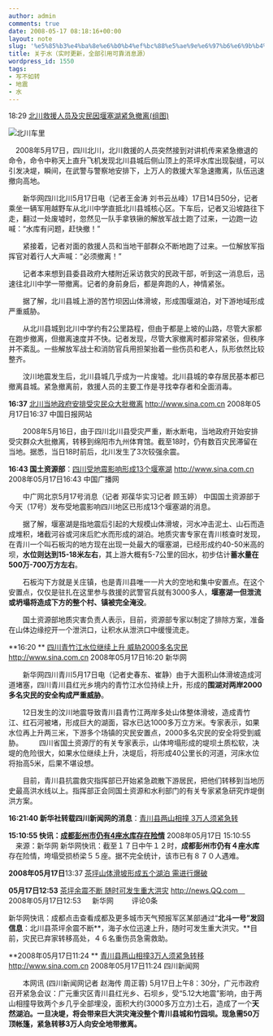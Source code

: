 ```yaml
---
author: admin
comments: true
date: 2008-05-17 08:18:16+00:00
layout: note
slug: '%e5%85%b3%e4%ba%8e%e6%b0%b4%ef%bc%88%e5%ae%9e%e6%97%b6%e6%9b%b4%e6%96%b0%ef%bc%89'
title: 关于水（实时更新，全部引用可靠消息源）
wordpress_id: 1550
tags:
- 写不如转
- 地震
- 水
---
```


18:29 [北川救援人员及灾民因堰塞湖紧急撤离(组图)](http://news.sina.com.cn/c/2008-05-17/182915561446.shtml)

![北川车里](http://i1.sinaimg.cn/dy/c/2008-05-17/U2181P1T1D15561446F21DT20080517192730.jpg)

　2008年5月17日，四川北川，北川救援的人员突然接到对讲机传来紧急撤退的命令，命令中称天上直升飞机发现北川县城后侧山顶上的茶坪水库出现裂缝，可以引发决堤，瞬间，在武警与警察地安排下，上万人的救援大军急速撒离，队伍迅速撤向高地。

　　新华网四川北川5月17日电（记者王金涛 刘书云丛峰）17日14日50分，记者乘坐一辆军用越野车从北川中学直抵北川县城核心区。下车后，记者又沿坡路往下走，翻过一处废墟时，忽然见一队手拿铁锹的解放军战士跑了过来，一边跑一边喊：“水库有问题，赶快撤！”

　　紧接着，记者对面的救援人员和当地干部群众不断地跑了过来。一位解放军指挥官对着行人大声喊：“必须撤离！”

　　记者本来想到县委县政府大楼附近采访救灾的民政干部，听到这一消息后，迅速往北川中学一带撤离。记者的身前身后，都是奔跑的人，神情紧张。

　　据了解，北川县城上游的苦竹坝因山体滑坡，形成围堰湖泊，对下游地域形成严重威胁。

　　从北川县城到北川中学约有2公里路程，但由于都是上坡的山路，尽管大家都在跑步撤离，但撤离速度并不快。记者发现，尽管大家撤离时都非常紧张，但秩序并不紊乱。一些解放军战士和消防官兵用担架抬着一些伤员和老人，队形依然比较整齐。

　　汶川地震发生后，北川县城几乎成为一片废墟。北川县城的幸存居民基本都已撤离县城。紧急撤离前，救援人员的主要工作是寻找幸存者和全面消毒。

**16:37**  [北川当地政府安排受灾民众大批撤离](http://news.sina.com.cn/c/2008-05-17/163715561196.shtml)
http://www.sina.com.cn 2008年05月17日16:37 中国日报网站

　　2008年5月16日，由于四川北川县受灾严重，断水断电，当地政府开始安排受灾群众大批撤离，转移到绵阳市九州体育馆。截至18时，仍有数百灾民滞留在当地。据悉，当日18时前后，北川发生了3次较强余震。

**16:43 国土资源部**：[四川受地震影响形成13个堰塞湖](http://news.sina.com.cn/c/2008-05-17/164315561202.shtml)
http://www.sina.com.cn 2008年05月17日16:43 中国广播网

　　中广网北京5月17号消息（记者 郑葆华实习记者 顾玉婷） 中国国土资源部于今天（17号）发布受地震影响四川地区已形成13个堰塞湖的消息。

　　据了解，堰塞湖是指地震后引起的大规模山体滑坡，河水冲击泥土、山石而造成堆积，堵截河谷或河床后贮水而形成的湖泊。地质灾害专家在青川核查时发现，在青川一个叫石板沟的地方现在出现一处最大的堰塞湖，已经形成约40-50米高的坝，**水位则达到15-18米左右**，其上游大概有5-7公里的回水，初步估计**蓄水量在500万-700万方左右**。

　　石板沟下方就是关庄镇，也是青川县唯一一片大的空地和集中安置点。在这个安置点，仅仅是驻扎在这里参与救援的武警官兵就有3000多人，**堰塞湖一但泄流或坍塌将造成下方的整个村、镇被完全淹没**。

　　国土资源部地质灾害负责人表示，目前，资源部专家以制定了排除方案，准备在山体边缘挖开一个泄洪口，让积水从泄洪口中缓慢流走。

**16:20 ** [四川青竹江水位继续上升 威胁2000多名灾民](http://news.sina.com.cn/c/2008-05-17/162015561139.shtml)
http://www.sina.com.cn 2008年05月17日16:20 新华网

　　新华网四川青川5月17日电（记者史春东、崔静）由于大面积山体滑坡造成河道堵塞，四川青川县红光乡境内的青竹江水位持续上升，形成的**围湖对两岸2000多名灾民的安全构成严重威胁**。

　　12日发生的汶川地震导致青川县青竹江两岸多处山体整体滑坡，造成青竹江、红石河被堵，形成巨大的湖面，容水已达1000多万立方米。专家表示，如果水位再上升两三米，下游多个场镇的灾民安置点，2000多名灾民的安全将受到威胁。
　　四川省国土资源厅的有关专家表示，山体垮塌形成的堤坝土质松软，决堤的危险很大，如果水位继续上升，决堤后，将形成40公里长的河道，河床水位将抬高5米，后果不堪设想。

　　目前，青川县抗震救灾指挥部已开始紧急疏散下游居民，把他们转移到当地历史最高洪水线以上。指挥部正会同国土资源和水利部门的有关专家紧急研究炸堤倒洪方案。

**16:21:40 新华社转载四川新闻网的消息**：[青川县两山相撞 3万人须紧急转](http://news.xinhuanet.com/local/2008-05/17/content_8193265.htm)

**15:10:55  快讯：[成都彭州市仍有4座水库存在险情](http://news.xinhuanet.com/newscenter/2008-05/17/content_8192812.htm)**
2008年05月17日 15:10:55 　来源：新华网
    新华网快讯：截至１７日中午１２时，**成都彭州市仍有４座水库**存在险情，垮塌受损桥梁５５座。据不完全统计，该市已有８７０人遇难。

**2008年05月17日**13:37 [茶坪山体滑坡形成五个湖泊 需进行爆破](http://news.qq.com/a/20080517/002497.htm)

**05月17日12:53** [茶坪余震不断 随时可发生重大洪灾](http://news.qq.com/a/20080517/002409.htm?qq=0&ADUIN=76532821&ADSESSION=1210994964&ADTAG=CLIENT.QQ.1803_SvrPush_Url.0)
http://news.QQ.com　 2008年05月17日12:53 　 新华网　 　 评论0条

新华网快讯：成都点击查看成都及更多城市天气预报军区某部通过“**北斗一号”发回信息**：北川县茶坪余震不断**，海子水位迅速上升，随时可发生重大洪灾。**目前，灾民已弃家转移高处，４６名重伤员急需救助。 

**2008年05月17日11:24 ** [青川县两山相撞3万人须紧急转移](http://news.sina.com.cn/c/2008-05-17/112415560173.shtml)
http://www.sina.com.cn 2008年05月17日11:24 四川新闻网

　　本网讯 (四川新闻网记者 赵海传 周正蓉) 5月17日上午8：30分，广元市政府召开紧急会议：广元重灾区青川县红光乡、石坝乡，受“5.12大地震”影响，由于两山相撞导致两个乡几乎全部埋没，面积大约(3000多万立方)土石，造成了一个**天然湖泊。一旦决堤，将会带来巨大洪灾淹没整个青川县城和竹园坝。现急需50万顶帐篷，紧急转移3万人向安全地带撤离。**

